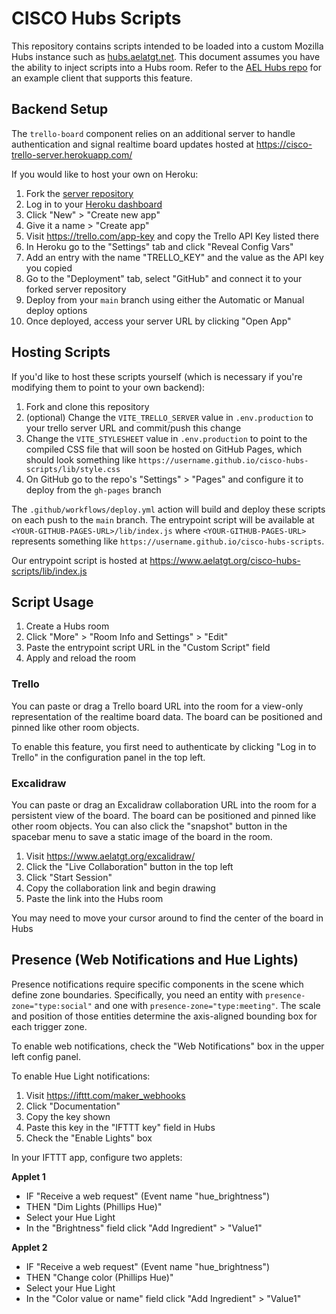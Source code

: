 # CISCO Hubs Scripts

This repository contains scripts intended to be loaded into a custom Mozilla Hubs instance such as [hubs.aelatgt.net](https://hubs.aelatgt.net/). This document assumes you have the ability to inject scripts into a Hubs room. Refer to the [AEL Hubs repo](https://github.com/aelatgt/hubs) for an example client that supports this feature.

## Backend Setup

The `trello-board` component relies on an additional server to handle authentication and signal realtime board updates hosted at https://cisco-trello-server.herokuapp.com/

If you would like to host your own on Heroku:

1. Fork the [server repository](https://github.com/aelatgt/cisco-trello-server)
2. Log in to your [Heroku dashboard](https://dashboard.heroku.com)
3. Click "New" > "Create new app"
4. Give it a name > "Create app"
5. Visit https://trello.com/app-key and copy the Trello API Key listed there
6. In Heroku go to the "Settings" tab and click "Reveal Config Vars"
7. Add an entry with the name "TRELLO_KEY" and the value as the API key you copied
8. Go to the "Deployment" tab, select "GitHub" and connect it to your forked server repository
9. Deploy from your `main` branch using either the Automatic or Manual deploy options
10. Once deployed, access your server URL by clicking "Open App"

## Hosting Scripts

If you'd like to host these scripts yourself (which is necessary if you're modifying them to point to your own backend):

1. Fork and clone this repository
2. (optional) Change the `VITE_TRELLO_SERVER` value in `.env.production` to your trello server URL and commit/push this change
3. Change the `VITE_STYLESHEET` value in `.env.production` to point to the compiled CSS file that will soon be hosted on GitHub Pages, which should look something like `https://username.github.io/cisco-hubs-scripts/lib/style.css`
4. On GitHub go to the repo's "Settings" > "Pages" and configure it to deploy from the `gh-pages` branch

The `.github/workflows/deploy.yml` action will build and deploy these scripts on each push to the `main` branch. The entrypoint script will be available at `<YOUR-GITHUB-PAGES-URL>/lib/index.js` where `<YOUR-GITHUB-PAGES-URL>` represents something like `https://username.github.io/cisco-hubs-scripts`.

Our entrypoint script is hosted at https://www.aelatgt.org/cisco-hubs-scripts/lib/index.js

## Script Usage

1. Create a Hubs room
2. Click "More" > "Room Info and Settings" > "Edit"
3. Paste the entrypoint script URL in the "Custom Script" field
4. Apply and reload the room

### Trello

You can paste or drag a Trello board URL into the room for a view-only representation of the realtime board data. The board can be positioned and pinned like other room objects.

To enable this feature, you first need to authenticate by clicking "Log in to Trello" in the configuration panel in the top left.

### Excalidraw

You can paste or drag an Excalidraw collaboration URL into the room for a persistent view of the board. The board can be positioned and pinned like other room objects. You can also click the "snapshot" button in the spacebar menu to save a static image of the board in the room.

1. Visit https://www.aelatgt.org/excalidraw/
2. Click the "Live Collaboration" button in the top left
3. Click "Start Session"
4. Copy the collaboration link and begin drawing
5. Paste the link into the Hubs room

You may need to move your cursor around to find the center of the board in Hubs

## Presence (Web Notifications and Hue Lights)

Presence notifications require specific components in the scene which define zone boundaries. Specifically, you need an entity with `presence-zone="type:social"` and one with `presence-zone="type:meeting"`. The scale and position of those entities determine the axis-aligned bounding box for each trigger zone.

To enable web notifications, check the "Web Notifications" box in the upper left config panel.

To enable Hue Light notifications:

1. Visit https://ifttt.com/maker_webhooks
2. Click "Documentation"
3. Copy the key shown
4. Paste this key in the "IFTTT key" field in Hubs
5. Check the "Enable Lights" box

In your IFTTT app, configure two applets:

**Applet 1**

- IF "Receive a web request" (Event name "hue_brightness")
- THEN "Dim Lights (Phillips Hue)"
- Select your Hue Light
- In the "Brightness" field click "Add Ingredient" > "Value1"

**Applet 2**

- IF "Receive a web request" (Event name "hue_brightness")
- THEN "Change color (Phillips Hue)"
- Select your Hue Light
- In the "Color value or name" field click "Add Ingredient" > "Value1"
